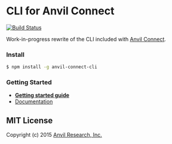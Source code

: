 # CLI for Anvil Connect
[![Build Status](https://travis-ci.org/anvilresearch/connect-cli.svg?branch=master)](https://travis-ci.org/anvilresearch/connect-cli)

Work-in-progress rewrite of the CLI included with [Anvil Connect](https://github.com/anvilresearch/connect).


### Install

```bash
$ npm install -g anvil-connect-cli
```


### Getting Started

* **[Getting started guide](https://github.com/anvilresearch/connect-docs/tree/master/getting-started.md)**
* [Documentation](https://github.com/anvilresearch/connect-docs/tree/master/cli.md)


## MIT License

Copyright (c) 2015 [Anvil Research, Inc.](http://anvil.io)
